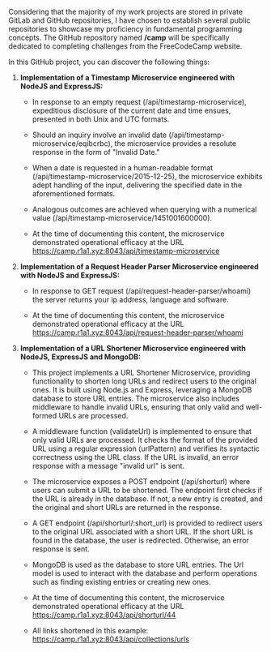 Considering that the majority of my work projects are stored in private GitLab and GitHub repositories, I have chosen to establish several public repositories to showcase my proficiency in fundamental programming concepts. The GitHub repository named **/camp** will be specifically dedicated to completing challenges from the FreeCodeCamp website.

In this GitHub project, you can discover the following things:

1. **Implementation of a Timestamp Microservice engineered with NodeJS and ExpressJS:**

    * In response to an empty request (/api/timestamp-microservice), expeditious disclosure of the current date and time ensues, presented in both Unix and UTC formats.

    * Should an inquiry involve an invalid date (/api/timestamp-microservice/eqibcrbc), the microservice provides a resolute response in the form of "Invalid Date."

    * When a date is requested in a human-readable format (/api/timestamp-microservice/2015-12-25), the microservice exhibits adept handling of the input, delivering the specified date in the aforementioned formats.

    * Analogous outcomes are achieved when querying with a numerical value (/api/timestamp-microservice/1451001600000).

    * At the time of documenting this content, the microservice demonstrated operational efficacy at the URL https://camp.r1a1.xyz:8043/api/timestamp-microservice

2. **Implementation of a Request Header Parser Microservice engineered with NodeJS and ExpressJS:**

    * In response to GET request (/api/request-header-parser/whoami) the server returns your ip address, language and software.

    * At the time of documenting this content, the microservice demonstrated operational efficacy at the URL https://camp.r1a1.xyz:8043/api/request-header-parser/whoami

3. **Implementation of a URL Shortener Microservice engineered with NodeJS, ExpressJS and MongoDB:**

    * This project implements a URL Shortener Microservice, providing functionality to shorten long URLs and redirect users to the original ones. It is built using Node.js and Express, leveraging a MongoDB database to store URL entries. The microservice also includes middleware to handle invalid URLs, ensuring that only valid and well-formed URLs are processed.

    * A middleware function (validateUrl) is implemented to ensure that only valid URLs are processed. It checks the format of the provided URL using a regular expression (urlPattern) and verifies its syntactic correctness using the URL class. If the URL is invalid, an error response with a message "invalid url" is sent.

    * The microservice exposes a POST endpoint (/api/shorturl) where users can submit a URL to be shortened. The endpoint first checks if the URL is already in the database. If not, a new entry is created, and the original and short URLs are returned in the response.

    * A GET endpoint (/api/shorturl/:short_url) is provided to redirect users to the original URL associated with a short URL. If the short URL is found in the database, the user is redirected. Otherwise, an error response is sent.

    * MongoDB is used as the database to store URL entries. The Url model is used to interact with the database and perform operations such as finding existing entries or creating new ones.

    * At the time of documenting this content, the microservice demonstrated operational efficacy at the URL https://camp.r1a1.xyz:8043/api/shorturl/44

    * All links shortened in this example: https://camp.r1a1.xyz:8043/api/collections/urls

